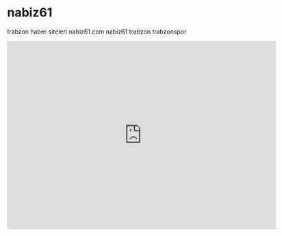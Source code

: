 nabiz61
=======

trabzon haber siteleri nabiz61.com  nabiz61 trabzon trabzonspor
<iframe src="http://www.nabiz61.com/iframe.php" scrolling="no" frameborder="0" align="center" height = "440" width = "628" name="test" border="0">
</iframe>
